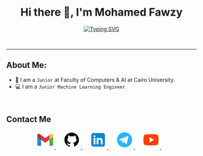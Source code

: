 <!-- My Name -->
<h1 align="center">Hi there 👋, I'm Mohamed Fawzy</h1>

<!-- Typing -->
<p  align="center" >
<a href="https://git.io/typing-svg"><img src="https://readme-typing-svg.demolab.com?font=Fira+Code&pause=1000&color=49F707&vCenter=true&random=false&width=435&lines=Computer+Science+Student" alt="Typing SVG" /></a>
</p>
<br>
<hr>

<!-- About Me -->
## About Me:
- 🏫 I am a `Junior` at Faculty of Computers & AI at Cairo University.
- 💻 I am a `Junior Machine Learning Engineer`.
<br>

<!-- Contact Me -->
## Contact Me
<p align="center">
	<a href="mailto:moha.fawzy63@gmail.com" target="_blank">
		<img src="./images/gmail.png" alt="Gmail"/>
	</a>
	&emsp;
	<a href="https://github.com/Fawzy-AI-Explorer" target="_blank">
		<img src="./images/github.png" alt="Github"/>
	</a>
	&emsp;
	<a href="https://www.linkedin.com/in/mohammad-fawzy-438b05261/" target="_blank">
		<img src="./images/linkedin.png" alt="Linkedin"/>
	</a>
	&emsp;
	<a href="https://t.me/mohammad_fawzy_m" target="_blank">
		<img src="./images/telegram.png" alt="Telegram"/>
	</a>
	&emsp;
	<!-- <a href="https://twitter.com/Adham_3llam" target="_blank">
		<img src="./images/twitter.png" alt="Twitter"/>
	</a>
	&emsp; -->
	<a href="https://www.youtube.com/@kiloeducation360" target="_blank">
		<img src="./images/youtube.png" alt="Youtube"/>
	</a>
	&emsp;
</p>
<br>
